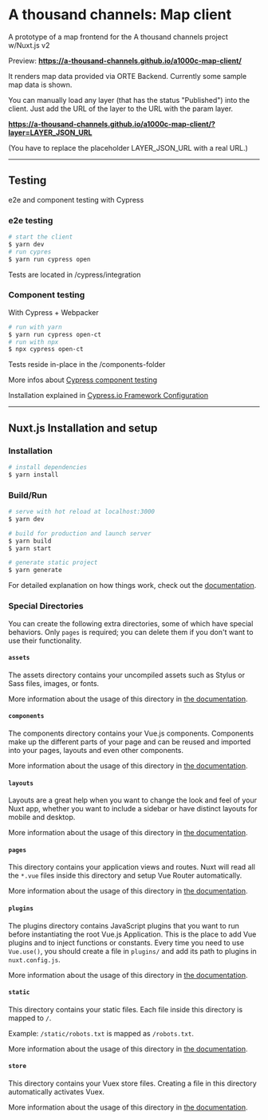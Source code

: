 # A thousand channels: Map client

A prototype of a map frontend for the A thousand channels project w/Nuxt.js v2

Preview:
**https://a-thousand-channels.github.io/a1000c-map-client/**

It renders map data provided via ORTE Backend. Currently some sample map data is shown.

You can manually load any layer (that has the status "Published") into the client. Just add the URL of the layer to the URL with the param layer.

**https://a-thousand-channels.github.io/a1000c-map-client/?layer=LAYER_JSON_URL**

(You have to replace the placeholder LAYER_JSON_URL with a real URL.)


---

## Testing

e2e and component testing with Cypress

### e2e testing

```bash
# start the client
$ yarn dev
# run cypres
$ yarn run cypress open
```

Tests are located in /cypress/integration

### Component testing

With Cypress + Webpacker

```bash
# run with yarn
$ yarn run cypress open-ct
# run with npx
$ npx cypress open-ct
```

Tests reside in-place in the /components-folder

More infos about [Cypress component testing](https://www.cypress.io/blog/2021/04/06/introducing-the-cypress-component-test-runner/)

Installation explained in [Cypress.io Framework Configuration](https://docs.cypress.io/guides/component-testing/framework-configuration#Nuxt)


----

## Nuxt.js Installation and setup


### Installation

```bash
# install dependencies
$ yarn install
```

### Build/Run


```bash
# serve with hot reload at localhost:3000
$ yarn dev

# build for production and launch server
$ yarn build
$ yarn start

# generate static project
$ yarn generate
```

For detailed explanation on how things work, check out the [documentation](https://nuxtjs.org).

### Special Directories

You can create the following extra directories, some of which have special behaviors. Only `pages` is required; you can delete them if you don't want to use their functionality.

#### `assets`

The assets directory contains your uncompiled assets such as Stylus or Sass files, images, or fonts.

More information about the usage of this directory in [the documentation](https://nuxtjs.org/docs/2.x/directory-structure/assets).

#### `components`

The components directory contains your Vue.js components. Components make up the different parts of your page and can be reused and imported into your pages, layouts and even other components.

More information about the usage of this directory in [the documentation](https://nuxtjs.org/docs/2.x/directory-structure/components).

#### `layouts`

Layouts are a great help when you want to change the look and feel of your Nuxt app, whether you want to include a sidebar or have distinct layouts for mobile and desktop.

More information about the usage of this directory in [the documentation](https://nuxtjs.org/docs/2.x/directory-structure/layouts).


#### `pages`

This directory contains your application views and routes. Nuxt will read all the `*.vue` files inside this directory and setup Vue Router automatically.

More information about the usage of this directory in [the documentation](https://nuxtjs.org/docs/2.x/get-started/routing).

#### `plugins`

The plugins directory contains JavaScript plugins that you want to run before instantiating the root Vue.js Application. This is the place to add Vue plugins and to inject functions or constants. Every time you need to use `Vue.use()`, you should create a file in `plugins/` and add its path to plugins in `nuxt.config.js`.

More information about the usage of this directory in [the documentation](https://nuxtjs.org/docs/2.x/directory-structure/plugins).

#### `static`

This directory contains your static files. Each file inside this directory is mapped to `/`.

Example: `/static/robots.txt` is mapped as `/robots.txt`.

More information about the usage of this directory in [the documentation](https://nuxtjs.org/docs/2.x/directory-structure/static).

#### `store`

This directory contains your Vuex store files. Creating a file in this directory automatically activates Vuex.

More information about the usage of this directory in [the documentation](https://nuxtjs.org/docs/2.x/directory-structure/store).
